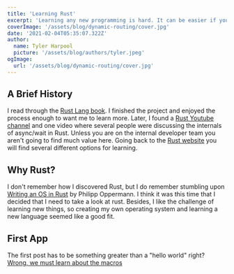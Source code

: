 ```yaml
---
title: 'Learning Rust'
excerpt: 'Learning any new programming is hard. It can be easier if you start breaking down the new language into managable smaller projects. If you are not interested in learning Rust that is ok because this learning process can work with just about anything.'
coverImage: '/assets/blog/dynamic-routing/cover.jpg'
date: '2021-02-04T05:35:07.322Z'
author:
  name: Tyler Harpool
  picture: '/assets/blog/authors/tyler.jpeg'
ogImage:
  url: '/assets/blog/dynamic-routing/cover.jpg'
---
```


## A Brief History

I read through the [Rust Lang book](https://doc.rust-lang.org/book/).  I finished the project and enjoyed the process enough to want me to learn more. Later, I found a [Rust Youtube channel](https://www.youtube.com/channel/UCaYhcUwRBNscFNUKTjgPFiA) and one video where several people were discussing the internals of async/wait in Rust. Unless you are on the internal developer team you aren't going to find much value here. Going back to the [Rust website](https://rust-lang.org) you will find several different options for learning. 

## Why Rust?

 I don't remember how I discovered Rust, but I do remember stumbling upon [Writing an OS in Rust](https://os.phil-opp.com/) by Philipp Oppermann. I think it was this time that I decided that I need to take a look at rust. Besides, I like the challenge of learning new things, so creating my own operating system and learning a new language seemed like a good fit.

## First App
The first post has to be something greater than a "hello world" right? [Wrong, we must learn about the macros](hello-world)





